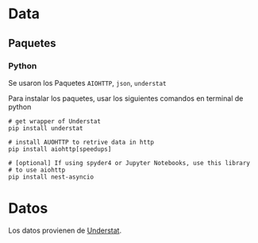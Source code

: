 # Data


## Paquetes

### Python
Se usaron los Paquetes `AIOHTTP`, `json`, `understat`



Para instalar los paquetes, usar los siguientes comandos en terminal de python
```
# get wrapper of Understat
pip install understat

# install AUOHTTP to retrive data in http
pip install aiohttp[speedups]

# [optional] If using spyder4 or Jupyter Notebooks, use this library
# to use aiohttp
pip install nest-asyncio
```


# Datos

Los datos provienen de [Understat](https://understat.com/). 
